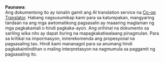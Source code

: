 <!--
CO_OP_TRANSLATOR_METADATA:
{
  "original_hash": "2b4c36be7d66b32e4fac47761718b4a9",
  "translation_date": "2025-05-19T16:35:21+00:00",
  "source_file": "05-advanced-prompts/README.md",
  "language_code": "tl"
}
-->


**Paunawa**:  
Ang dokumentong ito ay isinalin gamit ang AI translation service na [Co-op Translator](https://github.com/Azure/co-op-translator). Habang nagsusumikap kami para sa katumpakan, mangyaring tandaan na ang mga awtomatikong pagsasalin ay maaaring maglaman ng mga pagkakamali o hindi pagkaka-ayon. Ang orihinal na dokumento sa sariling wika nito ay dapat ituring na mapagkakatiwalaang pinagmulan. Para sa kritikal na impormasyon, inirerekomenda ang propesyonal na pagsasaling tao. Hindi kami mananagot para sa anumang hindi pagkakaintindihan o maling interpretasyon na nagmumula sa paggamit ng pagsasaling ito.